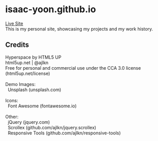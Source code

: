 # isaac-yoon.github.io
[Live Site](https://isaac-yoon.github.io/) </br>
This is my personal site, showcasing my projects and my work history. </br>

## Credits
Hyperspace by HTML5 UP </br>
html5up.net | @ajlkn </br>
Free for personal and commercial use under the CCA 3.0 license (html5up.net/license) </br>
</br>
Demo Images:</br>
&nbsp; Unsplash (unsplash.com) </br>
</br>
Icons: </br>
&nbsp; Font Awesome (fontawesome.io) </br>
</br>
Other: </br>
&nbsp; jQuery (jquery.com) </br>
&nbsp; Scrollex (github.com/ajlkn/jquery.scrollex) </br>
&nbsp; Responsive Tools (github.com/ajlkn/responsive-tools) </br>
